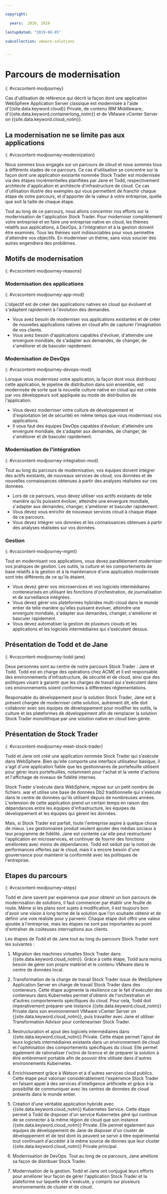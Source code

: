 ```yaml
---

copyright:

  years:  2016, 2019

lastupdated: "2019-08-05"

subcollection: vmware-solutions


---
```


# Parcours de modernisation
{: #vcscontent-modjourney}

Cas d'utilisation de référence qui décrit la façon dont une application WebSphere Application Server classique est modernisée à l'aide d'{{site.data.keyword.cloud}} Private, de contenu IBM Middleware, d'{{site.data.keyword.containerlong_notm}} et de VMware vCenter Server on {{site.data.keyword.cloud_notm}}.

## La modernisation ne se limite pas aux applications
{: #vcscontent-modjourney-modernization}

Nous sommes tous engagés sur un parcours de cloud et nous sommes tous à différents stades de ce parcours. Ce cas d'utilisation se concentre sur la façon dont une application existante nommée Stock Trader est modernisée via des étapes incrémentielles planifiées par Jane et Todd, respectivement architecte d'application et architecte d'infrastructure de cloud. Ce cas d'utilisation illustre des exemples qui vous permettent de franchir chaque étape de votre parcours, et d'apporter de la valeur à votre entreprise, quelle que soit la taille de chaque étape.

Tout au long de ce parcours, nous allons concentrer nos efforts sur la modernisation de l'application Stock Trader. Pour moderniser complètement votre entreprise et en faire une entreprise native en cloud, les thèmes relatifs aux applications, à DevOps, à l'intégration et à la gestion doivent être examinés. Tous les thèmes sont indissociables pour vous permettre d'atteindre vos objectifs. En moderniser un thème, sans vous soucier des autres engendrera des problèmes.

## Motifs de modernisation
{: #vcscontent-modjourney-reasons}

### Modernisation des applications
{: #vcscontent-modjourney-app-mod}

L'objectif est de créer des applications natives en cloud qui évoluent et s'adaptent rapidement à l'évolution des demandes.

* Vous avez besoin de moderniser vos applications existantes et de créer de nouvelles applications natives en cloud afin de capturer l'imagination de vos clients.
* Vous avez besoin d'applications capables d'évoluer, d'atteindre une envergure mondiale, de s'adapter aux demandes, de changer, de s'améliorer et de basculer rapidement.

### Modernisation de DevOps
{: #vcscontent-modjourney-devops-mod}

Lorsque vous modernisez votre application, la façon dont vous distribuez cette application, le pipeline de distribution dans son ensemble, est modernisée de sorte que la nouvelle culture native en cloud qui est créée par vos développeurs soit appliquée au mode de distribution de l'application.

* Vous devez moderniser votre culture de développement et d'exploitation (et de sécurité) en même temps que vous modernisez vos applications.
* Il vous faut des équipes DevOps capables d'évoluer, d'atteindre une envergure mondiale, de s'adapter aux demandes, de changer, de s'améliorer et de basculer rapidement.

###  Modernisation de l'intégration
{: #vcscontent-modjourney-integration-mod}

Tout au long du parcours de modernisation, vos équipes doivent intégrer des actifs existants, de nouveaux services de cloud, vos données et de nouvelles connaissances obtenues à partir des analyses réalisées sur ces données.

* Lors de ce parcours, vous devez utiliser vos actifs existants de telle manière qu'ils puissent évoluer, atteindre une envergure mondiale, s'adapter aux demandes, changer, s'améliorer et basculer rapidement.
* Vous devez vous enrichir de nouveaux services cloud à chaque étape de ce parcours.
* Vous devez intégrer vos données et les connaissances obtenues à partir des analyses réalisées sur vos données.

### Gestion
{: #vcscontent-modjourney-mgmt}

Tout en modernisant vos applications, vous devez parallèlement moderniser vos pratiques de gestion. Les outils, la culture et les comportements de base relatifs à la gestion et à la maintenance d'une application modernisée sont très différents de ce qu'ils étaient.

* Vous devez gérer vos microservices et vos logiciels intermédiaires conteneurisés en utilisant les fonctions d'orchestration, de journalisation et de surveillance intégrées.
* Vous devez gérer vos plateformes hybrides multi-cloud dans le monde entier de telle manière qu'elles puissent évoluer, atteindre une envergure mondiale, s'adapter aux demandes, changer, s'améliorer et basculer rapidement.
* Vous devez automatiser la gestion de plusieurs clouds et les applications et les logiciels intermédiaires qui s'exécutent dessus.

## Présentation de Todd et de Jane
{: #vcscontent-modjourney-todd-jane}

Deux personnes sont au centre de notre parcours Stock Trader : Jane et Todd. Todd est en charge des opérations chez ACME et il est responsable des environnements d'infrastructure, de sécurité et de cloud, ainsi que des politiques visant à garantir que les charges de travail qui s'exécutent dans ces environnements soient conformes à différentes réglementations.

Responsable du développement pour la solution Stock Trader, Jane est à présent chargée de moderniser cette solution, autrement dit, elle doit collaborer avec ses équipes de développement pour modifier les outils, la culture et les plateformes de développement afin de remplacer la solution Stock Trader monolithique par une solution native en cloud bien gérée.

## Présentation de Stock Trader
{: #vcscontent-modjourney-meet-stock-trader}

Todd et Jane ont créé une application nommée Stock Trader qui s'exécute dans WebSphere. Bien qu'elle comporte une interface utilisateur basique, il s'agit d'une application fiable que les gestionnaires de portefeuille utilisent pour gérer leurs portefeuilles, notamment pour l'achat et la vente d'actions et l'affichage de niveaux de fidélité internes.

Stock Trader s'exécute dans WebSphere, repose sur un petit nombre de fichiers .war et utilise une base de données Db2 traditionnelle qui s'exécute dans le centre de données qu'ils utilisent depuis de nombreuses années. L'extension de cette application prend un certain temps en raison des dépendances entre les équipes d'infrastructure, les équipes de développement et les équipes qui gèrent les données.

Mais, si Stock Trader est parfait, toute l'entreprise aspire à quelque chose de mieux. Les gestionnaires produit veulent ajouter des médias sociaux à leur programme de fidélité. Jane est contente car elle peut restructurer l'application en microservices, et continuer de fournir des fonctions améliorées avec moins de dépendances. Todd est séduit par la notion de performances offertes par le cloud, mais il a encore besoin d'une gouvernance pour maintenir la conformité avec les politiques de l'entreprise.

## Etapes du parcours
{: #vcscontent-modjourney-steps}

Todd et Jane savent par expérience que pour obtenir un bon parcours de modernisation de solutions, il faut commencer par établir une feuille de route. Même si les plans sont sujets à modification, il est toujours bon d'avoir une vision à long terme de la solution que l'on souhaite obtenir et de définir une voie réaliste pour y parvenir. Chaque étape doit offrir une valeur ajoutée à l'entreprise, mais les étapes ne sont pas importantes au point d'entraîner de coûteuses interruptions aux clients.

Les étapes de Todd et de Jane tout au long du parcours Stock Trader sont les suivantes :
1. Migration des machines virtuelles Stock Trader dans {{site.data.keyword.cloud_notm}}. Grâce à cette étape, Todd aura moins besoin de gérer son propre matériel et le contenu VMware dans le centre de données local.

2. Transformation de la charge de travail Stock Trader issue de WebSphere Application Server en charge de travail Stock Trader dans des conteneurs. Cette étape augmente la résilience car le fait d'exécuter des conteneurs dans Kubernetes permet d'obtenir de l'orchestration et d'autres comportements spécifiques du cloud. Pour cela, Todd doit impérativement préparer une instance {{site.data.keyword.cloud_notm}} Private dans son environnement VMware vCenter Server on {{site.data.keyword.cloud_notm}}, puis travailler avec Jane et utiliser Transformation Advisor pour conteneuriser Stock Trader.

3. Restructuration et ajout des logiciels intermédiaires dans {{site.data.keyword.cloud_notm}} Private. Cette étape permet l'ajout de leurs logiciels intermédiaires existants dans un environnement de cloud et l'optimisation des comportements spécifiques du cloud. Elle permet également de rationaliser l'octroi de licence et de préparer la solution à être entièrement portable afin de pouvoir être utilisée dans d'autres environnements Kubernetes.

4. Enrichissement grâce à Watson et à d'autres services cloud publics. Cette étape peut valoriser considérablement l'expérience Stock Trader en faisant appel à des services d'intelligence artificielle et grâce à la possibilité de communiquer avec les centres de données de cloud présents dans le monde entier.

5. Création d'une véritable application hybride avec {{site.data.keyword.cloud_notm}} Kubernetes Service. Cette étape permet à Todd de disposer d'un service Kubernetes géré qui continue de se connecter à la même région de cloud que son instance {{site.data.keyword.cloud_notm}} Private. Elle permet également aux équipes de développement de Jane de disposer d'un cluster de développement et de test dont ils peuvent se servir à titre expérimental tout continuant d'accéder à la même source de donnes que leur cluster {{site.data.keyword.cloud_notm}} Private principal.

6. Modernisation de DevOps. Tout au long de ce parcours, Jane améliore sa façon de distribuer Stock Trader.

7. Modernisation de la gestion. Todd et Jane ont conjugué leurs efforts pour améliorer leur façon de gérer l'application Stock Trader et la plateforme sur laquelle elle s'exécute, y compris sur plusieurs environnements de cluster et de cloud.
